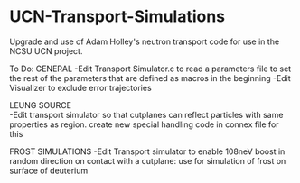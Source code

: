 # UCN-Transport-Simulations
Upgrade and use of Adam Holley's neutron transport code for use in the NCSU UCN project.

To Do:
GENERAL
  -Edit Transport Simulator.c to read a parameters file to set the rest of the parameters that are defined as macros in the beginning
  -Edit Visualizer to exclude error trajectories
  
LEUNG SOURCE     
  -Edit transport simulator so that cutplanes can reflect particles with same properties as region. create new special handling code in connex file for this
  
FROST SIMULATIONS
  -Edit Transport simulator to enable 108neV boost in random direction on contact with a cutplane: use for simulation of frost on surface of deuterium
